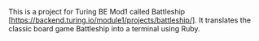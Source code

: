 This is a project for Turing BE Mod1 called Battleship [https://backend.turing.io/module1/projects/battleship/]. It translates the classic board game Battleship into a terminal using Ruby.
